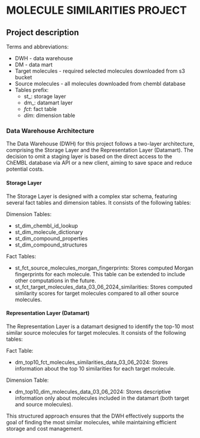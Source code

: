 # MOLECULE SIMILARITIES PROJECT

## Project description

Terms and abbreviations:
* DWH - data warehouse
* DM - data mart
* Target molecules - required selected molecules downloaded from s3 bucket
* Source molecules - all molecules downloaded from chembl database
* Tables prefix:
   - st_: storage layer
   - dm_: datamart layer
   - _fct_: fact table
   - _dim_: dimension table


### Data Warehouse Architecture
The Data Warehouse (DWH) for this project follows a two-layer architecture, comprising the Storage Layer and the Representation Layer (Datamart). 
The decision to omit a staging layer is based on the direct access to the ChEMBL database via API or a new client, aiming to save space and reduce potential costs.

#### Storage Layer
The Storage Layer is designed with a complex star schema, featuring several fact tables and dimension tables. 
It consists of the following tables:

Dimension Tables:
- st_dim_chembl_id_lookup
- st_dim_molecule_dictionary
- st_dim_compound_properties
- st_dim_compound_structures

Fact Tables:
- st_fct_source_molecules_morgan_fingerprints: Stores computed Morgan fingerprints for each molecule. This table can be extended to include other computations in the future.
- st_fct_target_molecules_data_03_06_2024_similarities: Stores computed similarity scores for target molecules compared to all other source molecules.


#### Representation Layer (Datamart)
The Representation Layer is a datamart designed to identify the top-10 most similar source molecules for target molecules. 
It consists of the following tables:

Fact Table:
- dm_top10_fct_molecules_similarities_data_03_06_2024: Stores information about the top 10 similarities for each target molecule.

Dimension Table:
- dm_top10_dim_molecules_data_03_06_2024: Stores descriptive information only about molecules included in the datamart (both target and source molecules).

This structured approach ensures that the DWH effectively supports the goal of finding the most similar molecules, while maintaining efficient storage and cost management.
